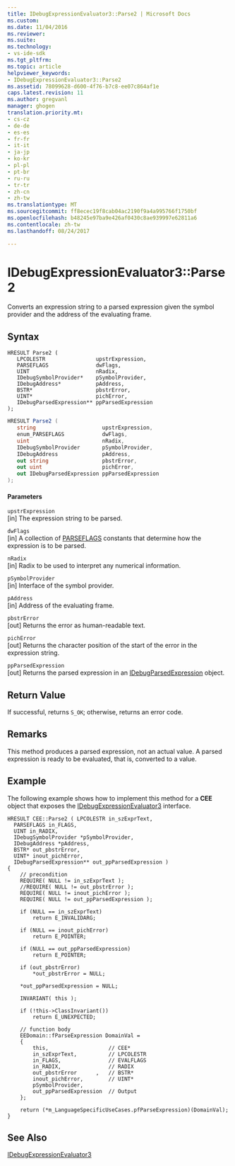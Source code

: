 ```yaml
---
title: IDebugExpressionEvaluator3::Parse2 | Microsoft Docs
ms.custom: 
ms.date: 11/04/2016
ms.reviewer: 
ms.suite: 
ms.technology:
- vs-ide-sdk
ms.tgt_pltfrm: 
ms.topic: article
helpviewer_keywords:
- IDebugExpressionEvaluator3::Parse2
ms.assetid: 78099628-d600-4f76-b7c8-ee07c864af1e
caps.latest.revision: 11
ms.author: gregvanl
manager: ghogen
translation.priority.mt:
- cs-cz
- de-de
- es-es
- fr-fr
- it-it
- ja-jp
- ko-kr
- pl-pl
- pt-br
- ru-ru
- tr-tr
- zh-cn
- zh-tw
ms.translationtype: MT
ms.sourcegitcommit: ff8ecec19f8cab04ac2190f9a4a995766f1750bf
ms.openlocfilehash: b48245e97ba9e426af0430c8ae939997e62811a6
ms.contentlocale: zh-tw
ms.lasthandoff: 08/24/2017

---
```

# <a name="idebugexpressionevaluator3parse2"></a>IDebugExpressionEvaluator3::Parse2
Converts an expression string to a parsed expression given the symbol provider and the address of the evaluating frame.  
  
## <a name="syntax"></a>Syntax  
  
```cpp#  
HRESULT Parse2 (  
   LPCOLESTR                upstrExpression,  
   PARSEFLAGS               dwFlags,  
   UINT                     nRadix,  
   IDebugSymbolProvider*    pSymbolProvider,  
   IDebugAddress*           pAddress,  
   BSTR*                    pbstrError,  
   UINT*                    pichError,  
   IDebugParsedExpression** ppParsedExpression  
);  
```  
  
```cs  
HRESULT Parse2 (  
   string                     upstrExpression,  
   enum_PARSEFLAGS            dwFlags,  
   uint                       nRadix,  
   IDebugSymbolProvider       pSymbolProvider,  
   IDebugAddress              pAddress,  
   out string                 pbstrError,  
   out uint                   pichError,  
   out IDebugParsedExpression ppParsedExpression  
);  
```  
  
#### <a name="parameters"></a>Parameters  
 `upstrExpression`  
 [in] The expression string to be parsed.  
  
 `dwFlags`  
 [in] A collection of [PARSEFLAGS](../../../extensibility/debugger/reference/parseflags.md) constants that determine how the expression is to be parsed.  
  
 `nRadix`  
 [in] Radix to be used to interpret any numerical information.  
  
 `pSymbolProvider`  
 [in] Interface of the symbol provider.  
  
 `pAddress`  
 [in] Address of the evaluating frame.  
  
 `pbstrError`  
 [out] Returns the error as human-readable text.  
  
 `pichError`  
 [out] Returns the character position of the start of the error in the expression string.  
  
 `ppParsedExpression`  
 [out] Returns the parsed expression in an [IDebugParsedExpression](../../../extensibility/debugger/reference/idebugparsedexpression.md) object.  
  
## <a name="return-value"></a>Return Value  
 If successful, returns `S_OK`; otherwise, returns an error code.  
  
## <a name="remarks"></a>Remarks  
 This method produces a parsed expression, not an actual value. A parsed expression is ready to be evaluated, that is, converted to a value.  
  
## <a name="example"></a>Example  
 The following example shows how to implement this method for a **CEE** object that exposes the [IDebugExpressionEvaluator3](../../../extensibility/debugger/reference/idebugexpressionevaluator3.md) interface.  
  
```cpp#  
HRESULT CEE::Parse2 ( LPCOLESTR in_szExprText,  
  PARSEFLAGS in_FLAGS,  
  UINT in_RADIX,  
  IDebugSymbolProvider *pSymbolProvider,  
  IDebugAddress *pAddress,  
  BSTR* out_pbstrError,  
  UINT* inout_pichError,  
  IDebugParsedExpression** out_ppParsedExpression )  
{  
    // precondition  
    REQUIRE( NULL != in_szExprText );  
    //REQUIRE( NULL != out_pbstrError );  
    REQUIRE( NULL != inout_pichError );  
    REQUIRE( NULL != out_ppParsedExpression );  
  
    if (NULL == in_szExprText)  
        return E_INVALIDARG;  
  
    if (NULL == inout_pichError)  
        return E_POINTER;  
  
    if (NULL == out_ppParsedExpression)  
        return E_POINTER;  
  
    if (out_pbstrError)  
        *out_pbstrError = NULL;  
  
    *out_ppParsedExpression = NULL;  
  
    INVARIANT( this );  
  
    if (!this->ClassInvariant())  
        return E_UNEXPECTED;  
  
    // function body  
    EEDomain::fParseExpression DomainVal =  
    {  
        this,                   // CEE*  
        in_szExprText,          // LPCOLESTR  
        in_FLAGS,               // EVALFLAGS  
        in_RADIX,               // RADIX  
        out_pbstrError      ,   // BSTR*  
        inout_pichError,        // UINT*  
        pSymbolProvider,  
        out_ppParsedExpression  // Output  
    };  
  
    return (*m_LanguageSpecificUseCases.pfParseExpression)(DomainVal);  
}  
```  
  
## <a name="see-also"></a>See Also  
 [IDebugExpressionEvaluator3](../../../extensibility/debugger/reference/idebugexpressionevaluator3.md)
